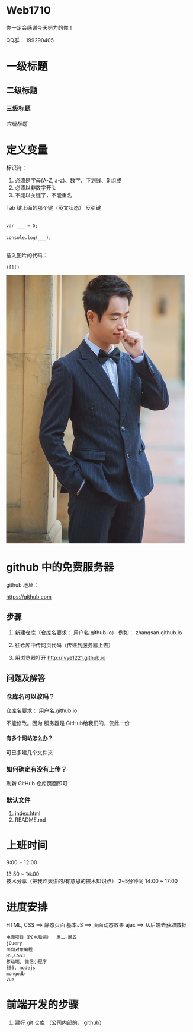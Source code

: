 # Web1710


你一定会感谢今天努力的你！

QQ群： 199290405


# 一级标题
## 二级标题
### 三级标题
###### 六级标题

# 定义变量


标识符：
1. 必须是字母(A-Z, a-z)、数字、下划线、$ 组成
2. 必须以非数字开头 
3. 不能以关键字，不能重名


Tab 键上面的那个键（英文状态） 反引键 

```

var ___ = 5;

console.log(___);


```

插入图片的代码：

```
![]()
```

![](1.jpg)


# github 中的免费服务器

github 地址：

https://github.com

## 步骤

1. 新建仓库（仓库名要求： 用户名.github.io）
				例如： zhangsan.github.io

2. 往仓库中传网页代码（传递到服务器上去）

3. 用浏览器打开 http://lvye1221.github.io


## 问题及解答

### 仓库名可以改吗？

仓库名要求： 用户名.github.io

不能修改。因为 服务器是 GitHub给我们的，仅此一份

#### 有多个网站怎么办？
可已多建几个文件夹


### 如何确定有没有上传？

刷新 GitHub 仓库页面即可

### 默认文件
1. index.html
2. README.md


# 上班时间

9:00 ~ 12:00

13:50 ~ 14:00    
	技术分享（把我昨天讲的/有意思的技术知识点）
	2~5分钟间
14:00 ~ 17:00


# 进度安排

HTML, CSS  ==> 静态页面
基本JS  ==> 页面动态效果
ajax ==> 从后端去获取数据


```
电商项目（PC电脑端）  周二~周五
jQuery
面向对象编程
H5,CSS3
移动端, 微信小程序
ES6, nodejs
mongodb
Vue

```


# 前端开发的步骤

1. 建好 git 仓库 （公司内部的， github）
